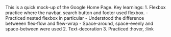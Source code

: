 This is a quick mock-up of the Google Home Page.
    Key learnings:
        1. Flexbox practice where the navbar, search button and footer used flexbox.
            - Practiced nested flexbox in particular
            - Understood the difference betweeen flex-flow and flew-wrap
            - Space-around, space-evenly and space-between were used
        2. Text-decoration
        3. Practiced :hover, :link
